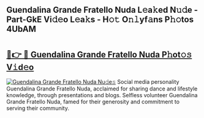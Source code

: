 ## Guendalina Grande Fratello Nuda L𝚎a𝚔ed N𝚞𝚍e - Part-GkE Vi𝚍𝚎o L𝚎a𝚔s - H𝚘𝚝 O𝚗𝚕yf𝚊ns P𝚑𝚘tos 4UbAM

# <h2><a href="http://kf5zwbj.oniu.top/?m=Guendalina+Grande+Fratello+Nuda">🔗👉 🔴 Guendalina Grande Fratello Nuda P𝚑ot𝚘𝚜 V𝚒d𝚎o</a></h2>

[![Guendalina Grande Fratello Nuda Nu𝚍e𝚜](https://i.imgur.com/0qMVB7G.gif)](http://kf5zwbj.oniu.top/?m=Guendalina+Grande+Fratello+Nuda)
Social media personality Guendalina Grande Fratello Nuda, acclaimed for sharing dance and lifestyle knowledge, through presentations and blogs. Selfless volunteer Guendalina Grande Fratello Nuda, famed for their generosity and commitment to serving their community.  
